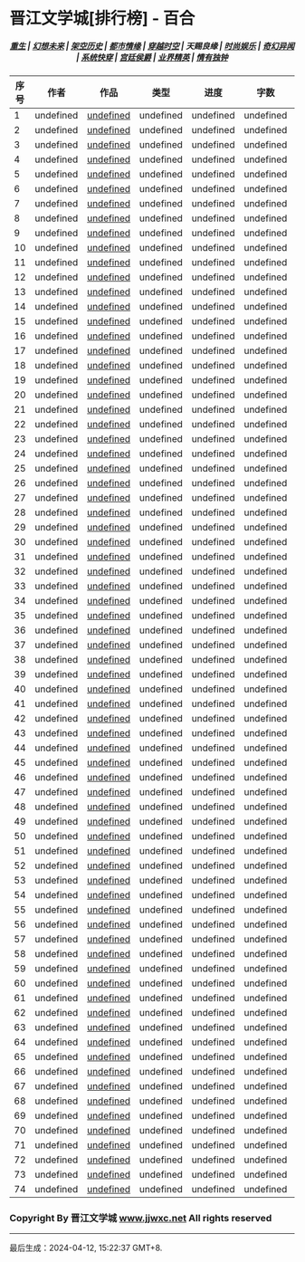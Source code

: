# 晋江文学城[排行榜] - 百合

<h5 align="center">
	<a href="https://github.com/amaliegay/jjwxc-charts/blob/main/重生.md">重生</a> |
	<a href="https://github.com/amaliegay/jjwxc-charts/blob/main/幻想未来.md">幻想未来</a> |
	<a href="https://github.com/amaliegay/jjwxc-charts/blob/main/架空历史.md">架空历史</a> |
	<a href="https://github.com/amaliegay/jjwxc-charts/blob/main/都市情缘.md">都市情缘</a> |
	<a href="https://github.com/amaliegay/jjwxc-charts/blob/main/README.md">穿越时空</a> |
	<b>天赐良缘</b> |
	<a href="https://github.com/amaliegay/jjwxc-charts/blob/main/时尚娱乐.md">时尚娱乐</a> |
	<a href="https://github.com/amaliegay/jjwxc-charts/blob/main/奇幻异闻.md">奇幻异闻</a> |
	<a href="https://github.com/amaliegay/jjwxc-charts/blob/main/系统快穿.md">系统快穿</a> |
	<a href="https://github.com/amaliegay/jjwxc-charts/blob/main/宫廷侯爵.md">宫廷侯爵</a> |
	<a href="https://github.com/amaliegay/jjwxc-charts/blob/main/业界精英.md">业界精英</a> |
	<a href="https://github.com/amaliegay/jjwxc-charts/blob/main/情有独钟.md">情有独钟</a>
</h5>

| 序号 | 作者 | 作品 | 类型 | 进度 | 字数 | 积分 |
|-----|------|------|-----|------|------|-----|
| 1 | undefined | [undefined](undefined) | undefined | undefined | undefined | undefined |
| 2 | undefined | [undefined](undefined) | undefined | undefined | undefined | undefined |
| 3 | undefined | [undefined](undefined) | undefined | undefined | undefined | undefined |
| 4 | undefined | [undefined](undefined) | undefined | undefined | undefined | undefined |
| 5 | undefined | [undefined](undefined) | undefined | undefined | undefined | undefined |
| 6 | undefined | [undefined](undefined) | undefined | undefined | undefined | undefined |
| 7 | undefined | [undefined](undefined) | undefined | undefined | undefined | undefined |
| 8 | undefined | [undefined](undefined) | undefined | undefined | undefined | undefined |
| 9 | undefined | [undefined](undefined) | undefined | undefined | undefined | undefined |
| 10 | undefined | [undefined](undefined) | undefined | undefined | undefined | undefined |
| 11 | undefined | [undefined](undefined) | undefined | undefined | undefined | undefined |
| 12 | undefined | [undefined](undefined) | undefined | undefined | undefined | undefined |
| 13 | undefined | [undefined](undefined) | undefined | undefined | undefined | undefined |
| 14 | undefined | [undefined](undefined) | undefined | undefined | undefined | undefined |
| 15 | undefined | [undefined](undefined) | undefined | undefined | undefined | undefined |
| 16 | undefined | [undefined](undefined) | undefined | undefined | undefined | undefined |
| 17 | undefined | [undefined](undefined) | undefined | undefined | undefined | undefined |
| 18 | undefined | [undefined](undefined) | undefined | undefined | undefined | undefined |
| 19 | undefined | [undefined](undefined) | undefined | undefined | undefined | undefined |
| 20 | undefined | [undefined](undefined) | undefined | undefined | undefined | undefined |
| 21 | undefined | [undefined](undefined) | undefined | undefined | undefined | undefined |
| 22 | undefined | [undefined](undefined) | undefined | undefined | undefined | undefined |
| 23 | undefined | [undefined](undefined) | undefined | undefined | undefined | undefined |
| 24 | undefined | [undefined](undefined) | undefined | undefined | undefined | undefined |
| 25 | undefined | [undefined](undefined) | undefined | undefined | undefined | undefined |
| 26 | undefined | [undefined](undefined) | undefined | undefined | undefined | undefined |
| 27 | undefined | [undefined](undefined) | undefined | undefined | undefined | undefined |
| 28 | undefined | [undefined](undefined) | undefined | undefined | undefined | undefined |
| 29 | undefined | [undefined](undefined) | undefined | undefined | undefined | undefined |
| 30 | undefined | [undefined](undefined) | undefined | undefined | undefined | undefined |
| 31 | undefined | [undefined](undefined) | undefined | undefined | undefined | undefined |
| 32 | undefined | [undefined](undefined) | undefined | undefined | undefined | undefined |
| 33 | undefined | [undefined](undefined) | undefined | undefined | undefined | undefined |
| 34 | undefined | [undefined](undefined) | undefined | undefined | undefined | undefined |
| 35 | undefined | [undefined](undefined) | undefined | undefined | undefined | undefined |
| 36 | undefined | [undefined](undefined) | undefined | undefined | undefined | undefined |
| 37 | undefined | [undefined](undefined) | undefined | undefined | undefined | undefined |
| 38 | undefined | [undefined](undefined) | undefined | undefined | undefined | undefined |
| 39 | undefined | [undefined](undefined) | undefined | undefined | undefined | undefined |
| 40 | undefined | [undefined](undefined) | undefined | undefined | undefined | undefined |
| 41 | undefined | [undefined](undefined) | undefined | undefined | undefined | undefined |
| 42 | undefined | [undefined](undefined) | undefined | undefined | undefined | undefined |
| 43 | undefined | [undefined](undefined) | undefined | undefined | undefined | undefined |
| 44 | undefined | [undefined](undefined) | undefined | undefined | undefined | undefined |
| 45 | undefined | [undefined](undefined) | undefined | undefined | undefined | undefined |
| 46 | undefined | [undefined](undefined) | undefined | undefined | undefined | undefined |
| 47 | undefined | [undefined](undefined) | undefined | undefined | undefined | undefined |
| 48 | undefined | [undefined](undefined) | undefined | undefined | undefined | undefined |
| 49 | undefined | [undefined](undefined) | undefined | undefined | undefined | undefined |
| 50 | undefined | [undefined](undefined) | undefined | undefined | undefined | undefined |
| 51 | undefined | [undefined](undefined) | undefined | undefined | undefined | undefined |
| 52 | undefined | [undefined](undefined) | undefined | undefined | undefined | undefined |
| 53 | undefined | [undefined](undefined) | undefined | undefined | undefined | undefined |
| 54 | undefined | [undefined](undefined) | undefined | undefined | undefined | undefined |
| 55 | undefined | [undefined](undefined) | undefined | undefined | undefined | undefined |
| 56 | undefined | [undefined](undefined) | undefined | undefined | undefined | undefined |
| 57 | undefined | [undefined](undefined) | undefined | undefined | undefined | undefined |
| 58 | undefined | [undefined](undefined) | undefined | undefined | undefined | undefined |
| 59 | undefined | [undefined](undefined) | undefined | undefined | undefined | undefined |
| 60 | undefined | [undefined](undefined) | undefined | undefined | undefined | undefined |
| 61 | undefined | [undefined](undefined) | undefined | undefined | undefined | undefined |
| 62 | undefined | [undefined](undefined) | undefined | undefined | undefined | undefined |
| 63 | undefined | [undefined](undefined) | undefined | undefined | undefined | undefined |
| 64 | undefined | [undefined](undefined) | undefined | undefined | undefined | undefined |
| 65 | undefined | [undefined](undefined) | undefined | undefined | undefined | undefined |
| 66 | undefined | [undefined](undefined) | undefined | undefined | undefined | undefined |
| 67 | undefined | [undefined](undefined) | undefined | undefined | undefined | undefined |
| 68 | undefined | [undefined](undefined) | undefined | undefined | undefined | undefined |
| 69 | undefined | [undefined](undefined) | undefined | undefined | undefined | undefined |
| 70 | undefined | [undefined](undefined) | undefined | undefined | undefined | undefined |
| 71 | undefined | [undefined](undefined) | undefined | undefined | undefined | undefined |
| 72 | undefined | [undefined](undefined) | undefined | undefined | undefined | undefined |
| 73 | undefined | [undefined](undefined) | undefined | undefined | undefined | undefined |
| 74 | undefined | [undefined](undefined) | undefined | undefined | undefined | undefined |

### Copyright By 晋江文学城 www.jjwxc.net All rights reserved

---

最后生成：2024-04-12, 15:22:37 GMT+8.

